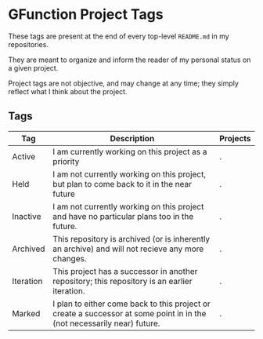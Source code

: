 # GFunction Project Tags

These tags are present at the end of every top-level `README.md` in my repositories.

They are meant to organize and inform the reader of my personal status on a given project.

Project tags are not objective, and may change at any time; they simply reflect what I think about the project.

## Tags
| Tag | Description | Projects |
| --- | ----------- | -------- |
| Active | I am currently working on this project as a priority | . |
| Held | I am not currently working on this project, but plan to come back to it in the near future | . | 
| Inactive | I am not currently working on this project and have no particular plans too in the future. | . |
| Archived | This repository is archived (or is inherently an archive) and will not recieve any more changes. | . |
| Iteration | This project has a successor in another repository; this repository is an earlier iteration. | . |
| Marked | I plan to either come back to this project or create a successor at some point in in the (not necessarily near) future. | . |
